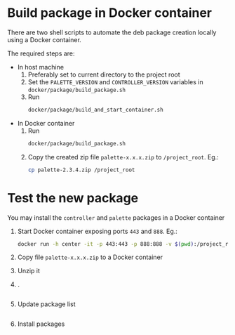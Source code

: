 # Build package in Docker container

There are two shell scripts to automate the deb package creation locally using a Docker container.

The required steps are:

- In host machine
    1. Preferably set to current directory to the project root
    1. Set the `PALETTE_VERSION` and `CONTROLLER_VERSION` variables in `docker/package/build_package.sh`
    1. Run
        ```bash
        docker/package/build_and_start_container.sh
        ```
- In Docker container
    1. Run
        ```bash
        docker/package/build_package.sh
        ```
    1. Copy the created zip file `palette-x.x.x.zip` to `/project_root`. Eg.:
        ```bash
        cp palette-2.3.4.zip /project_root
        ```

# Test the new package

You may install the `controller` and `palette` packages in a Docker container

1. Start Docker container exposing ports `443` and `888`. Eg.:
    ```bash
    docker run -h center -it -p 443:443 -p 888:888 -v $(pwd):/project_root centos:7
    ```
1. Copy file `palette-x.x.x.zip` to a Docker container
1. Unzip it
1. .
    ```
    ```
1. Update package list
    ```bash
    ```

1. Install packages
    ```bash
    ```
